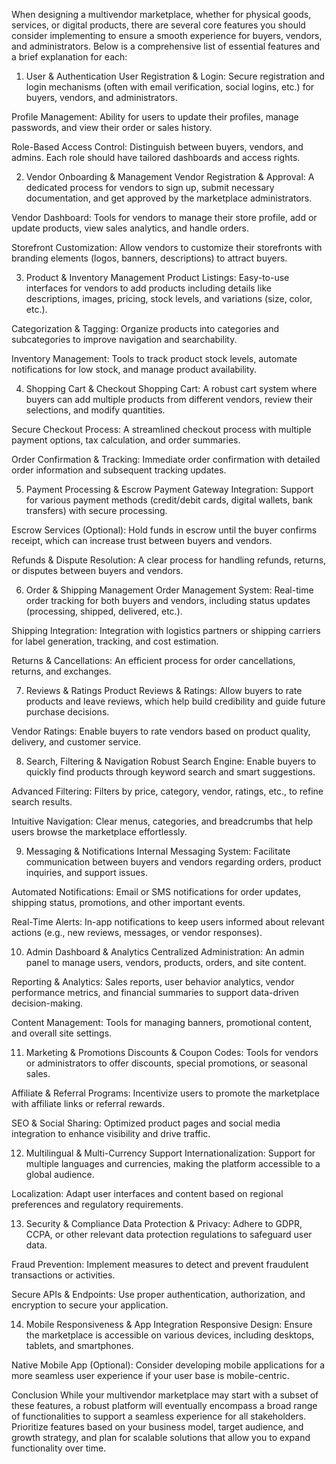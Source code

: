 When designing a multivendor marketplace, whether for physical goods, services, or digital products, there are several core features you should consider implementing to ensure a smooth experience for buyers, vendors, and administrators. Below is a comprehensive list of essential features and a brief explanation for each:

1. User & Authentication
User Registration & Login:
Secure registration and login mechanisms (often with email verification, social logins, etc.) for buyers, vendors, and administrators.

Profile Management:
Ability for users to update their profiles, manage passwords, and view their order or sales history.

Role-Based Access Control:
Distinguish between buyers, vendors, and admins. Each role should have tailored dashboards and access rights.

2. Vendor Onboarding & Management
Vendor Registration & Approval:
A dedicated process for vendors to sign up, submit necessary documentation, and get approved by the marketplace administrators.

Vendor Dashboard:
Tools for vendors to manage their store profile, add or update products, view sales analytics, and handle orders.

Storefront Customization:
Allow vendors to customize their storefronts with branding elements (logos, banners, descriptions) to attract buyers.

3. Product & Inventory Management
Product Listings:
Easy-to-use interfaces for vendors to add products including details like descriptions, images, pricing, stock levels, and variations (size, color, etc.).

Categorization & Tagging:
Organize products into categories and subcategories to improve navigation and searchability.

Inventory Management:
Tools to track product stock levels, automate notifications for low stock, and manage product availability.

4. Shopping Cart & Checkout
Shopping Cart:
A robust cart system where buyers can add multiple products from different vendors, review their selections, and modify quantities.

Secure Checkout Process:
A streamlined checkout process with multiple payment options, tax calculation, and order summaries.

Order Confirmation & Tracking:
Immediate order confirmation with detailed order information and subsequent tracking updates.

5. Payment Processing & Escrow
Payment Gateway Integration:
Support for various payment methods (credit/debit cards, digital wallets, bank transfers) with secure processing.

Escrow Services (Optional):
Hold funds in escrow until the buyer confirms receipt, which can increase trust between buyers and vendors.

Refunds & Dispute Resolution:
A clear process for handling refunds, returns, or disputes between buyers and vendors.

6. Order & Shipping Management
Order Management System:
Real-time order tracking for both buyers and vendors, including status updates (processing, shipped, delivered, etc.).

Shipping Integration:
Integration with logistics partners or shipping carriers for label generation, tracking, and cost estimation.

Returns & Cancellations:
An efficient process for order cancellations, returns, and exchanges.

7. Reviews & Ratings
Product Reviews & Ratings:
Allow buyers to rate products and leave reviews, which help build credibility and guide future purchase decisions.

Vendor Ratings:
Enable buyers to rate vendors based on product quality, delivery, and customer service.

8. Search, Filtering & Navigation
Robust Search Engine:
Enable buyers to quickly find products through keyword search and smart suggestions.

Advanced Filtering:
Filters by price, category, vendor, ratings, etc., to refine search results.

Intuitive Navigation:
Clear menus, categories, and breadcrumbs that help users browse the marketplace effortlessly.

9. Messaging & Notifications
Internal Messaging System:
Facilitate communication between buyers and vendors regarding orders, product inquiries, and support issues.

Automated Notifications:
Email or SMS notifications for order updates, shipping status, promotions, and other important events.

Real-Time Alerts:
In-app notifications to keep users informed about relevant actions (e.g., new reviews, messages, or vendor responses).

10. Admin Dashboard & Analytics
Centralized Administration:
An admin panel to manage users, vendors, products, orders, and site content.

Reporting & Analytics:
Sales reports, user behavior analytics, vendor performance metrics, and financial summaries to support data-driven decision-making.

Content Management:
Tools for managing banners, promotional content, and overall site settings.

11. Marketing & Promotions
Discounts & Coupon Codes:
Tools for vendors or administrators to offer discounts, special promotions, or seasonal sales.

Affiliate & Referral Programs:
Incentivize users to promote the marketplace with affiliate links or referral rewards.

SEO & Social Sharing:
Optimized product pages and social media integration to enhance visibility and drive traffic.

12. Multilingual & Multi-Currency Support
Internationalization:
Support for multiple languages and currencies, making the platform accessible to a global audience.

Localization:
Adapt user interfaces and content based on regional preferences and regulatory requirements.

13. Security & Compliance
Data Protection & Privacy:
Adhere to GDPR, CCPA, or other relevant data protection regulations to safeguard user data.

Fraud Prevention:
Implement measures to detect and prevent fraudulent transactions or activities.

Secure APIs & Endpoints:
Use proper authentication, authorization, and encryption to secure your application.

14. Mobile Responsiveness & App Integration
Responsive Design:
Ensure the marketplace is accessible on various devices, including desktops, tablets, and smartphones.

Native Mobile App (Optional):
Consider developing mobile applications for a more seamless user experience if your user base is mobile-centric.

Conclusion
While your multivendor marketplace may start with a subset of these features, a robust platform will eventually encompass a broad range of functionalities to support a seamless experience for all stakeholders. Prioritize features based on your business model, target audience, and growth strategy, and plan for scalable solutions that allow you to expand functionality over time.